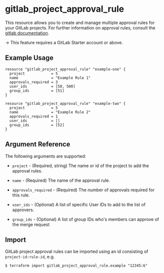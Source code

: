 # gitlab\_project\_approval\_rule

This resource allows you to create and manage multiple approval rules for your GitLab
projects. For further information on approval rules, consult the [gitlab
documentation](https://docs.gitlab.com/ee/api/merge_request_approvals.html#project-level-mr-approvals).

-> This feature requires a GitLab Starter account or above.

## Example Usage

```hcl
resource "gitlab_project_approval_rule" "example-one" {
  project            = 5
  name               = "Example Rule 1"
  approvals_required = 3
  user_ids           = [50, 500]
  group_ids          = [51]
}

resource "gitlab_project_approval_rule" "example-two" {
  project            = 5
  name               = "Example Rule 2"
  approvals_required = 1
  user_ids           = []
  group_ids          = [52]
}
```

## Argument Reference

The following arguments are supported:

* `project` - (Required, string) The name or id of the project to add the approval rules.

* `name` - (Required) The name of the approval rule.

* `approvals_required` - (Required) The number of approvals required for this rule.

* `user_ids` - (Optional)  A list of specific User IDs to add to the list of approvers.

* `group_ids` - (Optional) A list of group IDs who's members can approve of the merge request

## Import

GitLab project approval rules can be imported using an id consisting of `project-id:rule-id`, e.g.

```
$ terraform import gitlab_project_approval_rule.example "12345:6"
```
